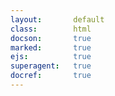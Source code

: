 ```yaml
---
layout:       default
class:        html
docson:       true
marked:       true
ejs:          true
superagent:   true
docref:       true
---
```


<div data-render-schema='https://schemas.taskcluster.net/taskcluster-treeherder/v1/task-treeherder-config.json'></div>

